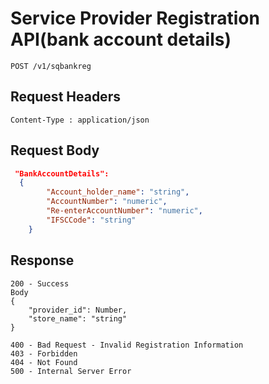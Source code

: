 # Service Provider Registration API(bank account details)
```
POST /v1/sqbankreg
```

## Request Headers
```
Content-Type : application/json
```

## Request Body
``` json 
 "BankAccountDetails":
  {
        "Account_holder_name": "string",
        "AccountNumber": "numeric",
        "Re-enterAccountNumber": "numeric",
        "IFSCCode": "string"
    }
```
## Response
```
200 - Success
Body
{
    "provider_id": Number,
    "store_name": "string"
}

400 - Bad Request - Invalid Registration Information
403 - Forbidden
404 - Not Found
500 - Internal Server Error


   